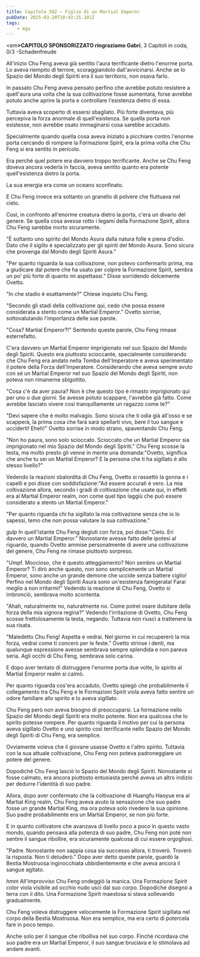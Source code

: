 ```yaml
---
title: Capitolo 582 – Figlio di un Martial Emperor
pubDate: 2025-03-20T10:43:25.101Z
tags:
    - mga
---
```



<em<strong>>CAPITOLO SPONSORIZZATO ringraziamo Gabri</strong>,
3 Capitoli in coda, 0/3
-Schadenfreude</em>


All'inizio Chu Feng aveva già sentito l'aura terrificante dietro l'enorme porta. Lo aveva riempito di terrore, scoraggiandolo dall'avvicinarsi. Anche se lo Spazio del Mondo degli Spiriti era il suo territorio, non osava farlo.


In passato Chu Feng aveva pensato perfino che avrebbe potuto resistere a quell'aura una volta che la sua coltivazione fosse aumentata, forse avrebbe potuto anche aprire la porta e controllare l'esistenza dietro di essa.


Tuttavia aveva scoperto di essersi sbagliato. Più forte diventava, più percepiva la forza anormale di quell'esistenza. Se quella porta non esistesse, non avrebbe osato immaginarsi cosa sarebbe accaduto.


Specialmente quando quella cosa aveva iniziato a picchiare contro l'enorme porta cercando di rompere la Formazione Spirit, era la prima volta che Chu Feng si era sentito in pericolo.


Era perché quel potere era davvero troppo terrificante. Anche se Chu Feng doveva ancora vederla in faccia, aveva sentito quanto era potente quell'esistenza dietro la porta.


La sua energia era come un oceano sconfinato.


E Chu Feng invece era soltanto un granello di polvere che fluttuava nel cielo.


Così, in confronto all'enorme creatura dietro la porta, c'era un divario del genere. Se quella cosa avesse rotto i legami della Formazione Spirit, allora Chu Feng sarebbe morto sicuramente.


"È soltanto uno spirito del Mondo Asura dalla natura folle e piena d'odio. Dato che il sigillo è specializzato per gli spiriti del Mondo Asura. Sono sicura che provenga dal Mondo degli Spiriti Asura."


"Per quanto riguarda la sua coltivazione, non potevo confermarlo prima, ma a giudicare dal potere che ha usato per colpire la Formazione Spirit, sembra un po' più forte di quanto mi aspettassi." Disse sorridendo dolcemente Ovetto.


"In che stadio è esattamente?" Chiese inquieto Chu Feng.


"Secondo gli stadi della coltivazione qui, cedo che possa essere considerata a stento come un Martial Emperor." Ovetto sorrise, sottovalutando l'importanza delle sue parole.


"Cosa? Martial Emperor?!" Sentendo queste parole, Chu Feng rimase esterrefatto.


C'era davvero un Martial Emperor imprigionato nel suo Spazio del Mondo degli Spiriti. Questo era piuttosto scioccante, specialmente considerando che Chu Feng era andato nella Tomba dell'Imperatore e aveva sperimentato il potere della Forza dell'Imperatore. Considerando che aveva sempre avuto con sé un Martial Emperor nel suo Spazio del Mondo degli Spiriti, non poteva non rimanerne sbigottito.


"Cosa c'è da aver paura? Non è che questo tipo è rimasto imprigionato qui per uno o due giorni. Se avesse potuto scappare, l'avrebbe già fatto. Come avrebbe lasciato vivere così tranquillamente un ragazzo come te?"


"Devi sapere che è molto malvagio. Sono sicura che ti odia già all'osso e se scapperà, la prima cosa che farà sarà spellarti vivo, bere il tuo sangue e ucciderti! Eheh!" Ovetto sorrise in modo strano, spaventando Chu Feng.


"Non ho paura, sono solo scioccato. Scioccato che un Martial Emperor sia imprigionato nel mio Spazio del Mondo degli Spiriti." Chu Feng scosse la testa, ma molto presto gli venne in mente una domanda:"Ovetto, significa che anche tu sei un Martial Emperor? E la persona che ti ha sigillato è allo stesso livello?"


Vedendo la reazioni sbalordita di Chu Feng, Ovetto si rassettò la gonna e i capelli e poi disse con soddisfazione:"Ad essere accurati è vero. La mia coltivazione allora, secondo i gradi di coltivazione che usate qui, in effetti era al Martial Emperor realm, non come quel tipo laggiù che può essere considerato a stento un Martial Emperor."


"Per quanto riguarda chi ha sigillato la mia coltivazione senza che io lo sapessi, temo che non possa valutare la sua coltivazione."


*gulp* In quell'istante Chu Feng deglutì con forza, poi disse:"Cielo. Eri davvero un Martial Emperor." Nonostante avesse fatto delle ipotesi al riguardo, quando Ovetto ammise personalmente di avere una coltivazione del genere, Chu Feng ne rimase piuttosto sorpreso.


"Umpf. Moccioso, che è questo atteggiamento? Non sembro un Martial Emperor? Ti dirò anche questo, non sono semplicemente un Martial Emperor, sono anche un grande demone che uccide senza battere ciglio! Perfino nel Mondo degli Spiriti Asura sono un'esistenza famigerata! Farai meglio a non irritarmi!" Vedendo la reazione di Chu Feng, Ovetto si imbronciò, sembrava molto scontenta.


"Ahah, naturalmente no, naturalmente no. Come potrei osare dubitare della forza della mia signora regina?" Vedendo l'irritazione di Ovetto, Chu Feng scosse frettolosamente la testa, negando. Tuttavia non riuscì a trattenere la sua risata.


"Maledetto Chu Feng! Aspetta e vedrai. Nel giorno in cui recupererò la mia forza, vedrai come ti concerò per le feste." Ovetto strinse i denti, ma qualunque espressione avesse sembrava sempre splendida e non pareva seria. Agli occhi di Chu Feng, sembrava solo carina.


E dopo aver tentato di distruggere l'enorme porta due volte, lo spirito al Martial Emperor realm si calmò.


Per quanto riguarda cos'era accaduto, Ovetto spiegò che probabilmente il collegamento tra Chu Feng e le Formazioni Spirit viola aveva fatto sentire un odore familiare allo spirito e lo aveva sigillato.


Chu Feng però non aveva bisogno di preoccuparsi. La formazione nello Spazio del Mondo degli Spiriti era molto potente. Non era qualcosa che lo spirito potesse rompere. Per quanto riguarda il motivo per cui la persona aveva sigillato Ovetto e uno spirito così terrificante nello Spazio del Mondo degli Spiriti di Chu Feng, era semplice.


Ovviamente voleva che il giovane usasse Ovetto e l'altro spirito. Tuttavia con la sua attuale coltivazione, Chu Feng non poteva padroneggiare un potere del genere.


Dopodiché Chu Feng lasciò lo Spazio del Mondo degli Spiriti. Nonostante si fosse calmato, era ancora piuttosto entusiasta perché aveva un altro indizio per dedurre l'identità di suo padre.


Allora, dopo aver confermato che la coltivazione di Huangfu Haoyue era al Martial King realm, Chu Feng aveva avuto la sensazione che suo padre fosse un grande Martial King, ma ora poteva solo rivedere la sua opinione. Suo padre probabilmente era un Martial Emperor, se non più forte.


E in quanto coltivatore che avanzava di livello poco a poco in questo vasto mondo, quando pensava alla potenza di suo padre, Chu Feng non poté non sentire il sangue ribollire, era sicuramente qualcosa di cui essere orgogliosi.


"Padre. Nonostante non sappia cosa sia successo allora, ti troverò. Troverò la risposta. Non ti deluderò." Dopo aver detto queste parole, guardò la Bestia Mostruosa inginocchiata ubbidientemente e che aveva ancora il sangue agitato.


*hmm* All'improvviso Chu Feng ondeggiò la manica. Una Formazione Spirit color viola visibile ad occhio nudo uscì dal suo corpo. Dopodiché disegnò a terra con il dito. Una Formazione Spirit maestosa si stava sollevando gradualmente.


Chu Feng voleva distruggere velocemente la Formazione Spirit sigillata nel corpo della Bestia Mostruosa. Non era semplice, ma era certo di potercela fare in poco tempo.


Anche solo per il sangue che ribolliva nel suo corpo. Finché ricordava che suo padre era un Martial Emperor, il suo sangue bruciava e lo stimolava ad andare avanti.
                                


                                



